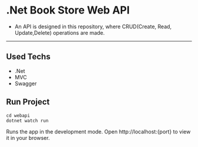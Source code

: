 # .Net Book Store Web API
 - An API is designed in this repository, where CRUD(Create, Read, Update,Delete) operations are made.
---
## Used Techs
- .Net
- MVC 
- Swagger

## Run Project
```
cd webapi
dotnet watch run
```
Runs the app in the development mode. Open http://localhost:{port} to view it in your browser.


